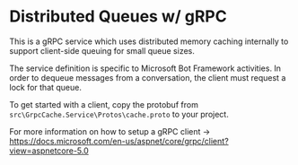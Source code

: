 # Distributed Queues w/ gRPC

This is a gRPC service which uses distributed memory caching internally to support client-side queuing for small queue sizes.

The service definition is specific to Microsoft Bot Framework activities. In order to dequeue messages from a conversation, the client must request a lock for that queue.

To get started with a client, copy the protobuf from `src\GrpcCache.Service\Protos\cache.proto` to your project.

For more information on how to setup a gRPC client -> https://docs.microsoft.com/en-us/aspnet/core/grpc/client?view=aspnetcore-5.0